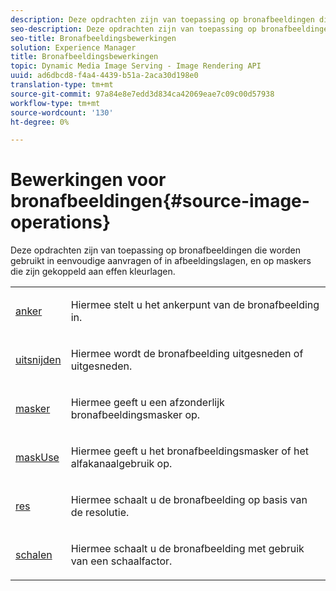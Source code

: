 ```yaml
---
description: Deze opdrachten zijn van toepassing op bronafbeeldingen die worden gebruikt in eenvoudige aanvragen of in afbeeldingslagen, en op maskers die zijn gekoppeld aan effen kleurlagen.
seo-description: Deze opdrachten zijn van toepassing op bronafbeeldingen die worden gebruikt in eenvoudige aanvragen of in afbeeldingslagen, en op maskers die zijn gekoppeld aan effen kleurlagen.
seo-title: Bronafbeeldingsbewerkingen
solution: Experience Manager
title: Bronafbeeldingsbewerkingen
topic: Dynamic Media Image Serving - Image Rendering API
uuid: ad6dbcd8-f4a4-4439-b51a-2aca30d198e0
translation-type: tm+mt
source-git-commit: 97a84e8e7edd3d834ca42069eae7c09c00d57938
workflow-type: tm+mt
source-wordcount: '130'
ht-degree: 0%

---
```



# Bewerkingen voor bronafbeeldingen{#source-image-operations}

Deze opdrachten zijn van toepassing op bronafbeeldingen die worden gebruikt in eenvoudige aanvragen of in afbeeldingslagen, en op maskers die zijn gekoppeld aan effen kleurlagen.

<table id="simpletable_86AF12F2BD0B4F8698A008F8A20BAEF0"> 
 <tr class="strow"> 
  <td class="stentry"> <p><a href="../../../../../../is-api/http-ref/image-serving-api-ref/c-http-protocol-reference/c-command-reference/r-anchor.md#reference-6661e548ab284b82828d8d94c8ddeb7c" type="reference" format="dita" scope="local"> anker</a> </p></td> 
  <td class="stentry"> <p>Hiermee stelt u het ankerpunt van de bronafbeelding in. </p></td> 
 </tr> 
 <tr class="strow"> 
  <td class="stentry"> <p> <a href="../../../../../../is-api/http-ref/image-serving-api-ref/c-http-protocol-reference/c-command-reference/r-crop.md#reference-6fd0f6399966446ab4425ce050572eab" type="reference" format="dita" scope="local"> uitsnijden</a> </p></td> 
  <td class="stentry"> <p>Hiermee wordt de bronafbeelding uitgesneden of uitgesneden. </p></td> 
 </tr> 
 <tr class="strow"> 
  <td class="stentry"> <p><a href="../../../../../../is-api/http-ref/image-serving-api-ref/c-http-protocol-reference/c-command-reference/r-mask.md#reference-922254e027404fb890b850e2723ee06e" type="reference" format="dita" scope="local"> masker</a> </p></td> 
  <td class="stentry"> <p>Hiermee geeft u een afzonderlijk bronafbeeldingsmasker op. </p></td> 
 </tr> 
 <tr class="strow"> 
  <td class="stentry"> <p> <a href="../../../../../../is-api/http-ref/image-serving-api-ref/c-http-protocol-reference/c-command-reference/r-maskuse.md#reference-9bb1fb5eee4a4bd38f33dadc1a752464" type="reference" format="dita" scope="local"> maskUse</a> </p></td> 
  <td class="stentry"> <p>Hiermee geeft u het bronafbeeldingsmasker of het alfakanaalgebruik op. </p></td> 
 </tr> 
 <tr class="strow"> 
  <td class="stentry"> <p> <a href="../../../../../../is-api/http-ref/image-serving-api-ref/c-http-protocol-reference/c-command-reference/r-res.md#reference-3d6fe416801148dea0f786f2b5169e55" type="reference" format="dita" scope="local"> res</a> </p></td> 
  <td class="stentry"> <p>Hiermee schaalt u de bronafbeelding op basis van de resolutie. </p></td> 
 </tr> 
 <tr class="strow"> 
  <td class="stentry"> <p><a href="../../../../../../is-api/http-ref/image-serving-api-ref/c-http-protocol-reference/c-command-reference/r-is-http-scale.md#reference-098c30cea1764f189e6f7c7e400cc065" type="reference" format="dita" scope="local"> schalen</a> </p></td> 
  <td class="stentry"> <p>Hiermee schaalt u de bronafbeelding met gebruik van een schaalfactor. </p></td> 
 </tr> 
</table>

